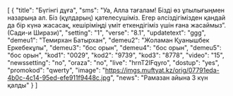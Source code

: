[
  {
    "title": "Бүгінгі дұға",
    "sms": "Уа, Алла тағалам! Бізді өз ұлылығыңмен назарыңа ал. Біз (құлдарың) қателесушіміз. Егер әлсіздігімізден қандай да бір күнә жасасақ, кешіріміңді үміт еткендігіміз үшін ғана жасаймыз”. (Сади-и Ширази)",
    "setting": "1",
    "verse": "8.1",
    "updatetext": "ggg",
    "demeu1": "Темирхан Батырхан",
    "demeu2": "Жоламан Қуанышбек Еркебекұлы",
    "demeu3": "бос орын",
    "demeu4": "бос орын",
    "demeu5": "бос орын",
    "kod1": "0029",
    "kod2": "9739",
    "kod3": "8778",
    "video": "15",
    "newssetting": "no",
    "oraza": "no",
    "live": "hrnT2IFqyro",
    "dostup": "yes",
    "promokod": "qwerty",
    "image": "https://imgs.muftyat.kz/orig/07791eda-4b0c-4c14-95ed-efe911f9448c.jpg",
    "news": "Рамазан айына 3 күн қалды"
  }
]
